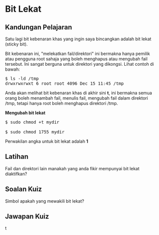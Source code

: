 # Bit Lekat

## Kandungan Pelajaran

Satu lagi bit kebenaran khas yang ingin saya bincangkan adalah bit lekat (sticky bit).

Bit kebenaran ini, "melekatkan fail/direktori" ini bermakna hanya pemilik atau pengguna root sahaja yang boleh menghapus atau mengubah fail tersebut. Ini sangat berguna untuk direktori yang dikongsi. Lihat contoh di bawah:

<pre>$ ls -ld /tmp
drwxrwxrwxt 6 root root 4096 Dec 15 11:45 /tmp
</pre>

Anda akan melihat bit kebenaran khas di akhir sini <b>t</b>, ini bermakna semua orang boleh menambah fail, menulis fail, mengubah fail dalam direktori /tmp, tetapi hanya root boleh menghapus direktori /tmp.

<b>Mengubah bit lekat</b>

<pre>$ sudo chmod +t mydir

$ sudo chmod 1755 mydir</pre>

Perwakilan angka untuk bit lekat adalah <b>1</b>

## Latihan

Fail dan direktori lain manakah yang anda fikir mempunyai bit lekat diaktifkan?

## Soalan Kuiz

Simbol apakah yang mewakili bit lekat?

## Jawapan Kuiz

t